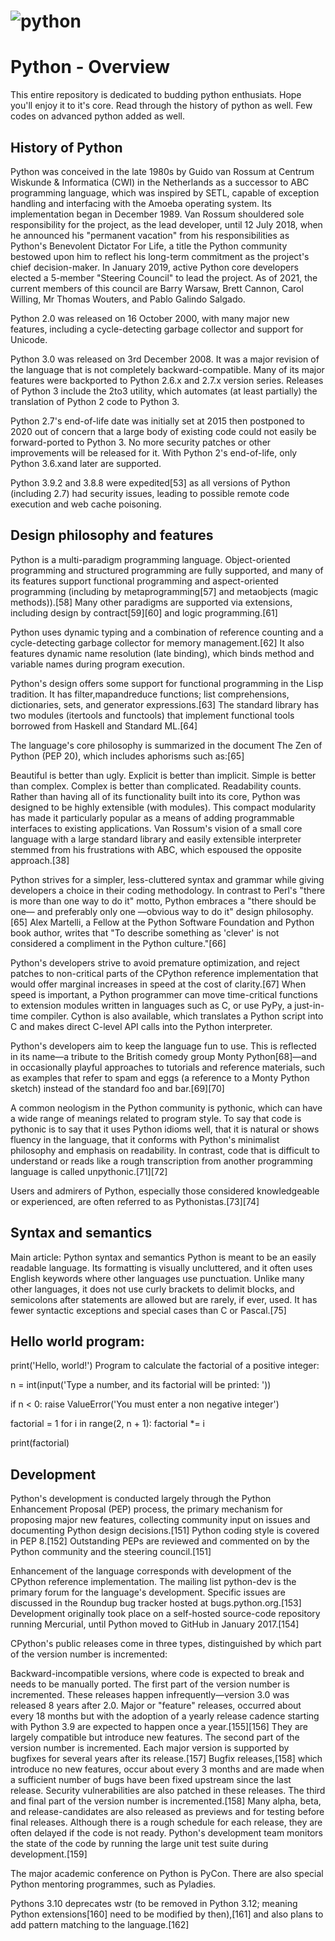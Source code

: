 # ![python](https://images.unsplash.com/photo-1521185496955-15097b20c5fe?ixid=MnwxMjA3fDB8MHxwaG90by1wYWdlfHx8fGVufDB8fHx8&ixlib=rb-1.2.1&auto=format&fit=crop&w=647&q=80)

# Python - Overview
This entire repository is dedicated to budding python enthusiats. Hope you'll enjoy it to it's core. Read through the history of python as well. Few codes on advanced python added as well.

## History of Python

Python was conceived in the late 1980s by Guido van Rossum at Centrum Wiskunde & Informatica (CWI) in the Netherlands as a successor to ABC programming language, which was inspired by SETL, capable of exception handling and interfacing with the Amoeba operating system. Its implementation began in December 1989. Van Rossum shouldered sole responsibility for the project, as the lead developer, until 12 July 2018, when he announced his "permanent vacation" from his responsibilities as Python's Benevolent Dictator For Life, a title the Python community bestowed upon him to reflect his long-term commitment as the project's chief decision-maker. In January 2019, active Python core developers elected a 5-member "Steering Council" to lead the project. As of 2021, the current members of this council are Barry Warsaw, Brett Cannon, Carol Willing, Mr  Thomas Wouters, and Pablo Galindo Salgado.

Python 2.0 was released on 16 October 2000, with many major new features, including a cycle-detecting garbage collector and support for Unicode.

Python 3.0 was released on 3rd December 2008. It was a major revision of the language that is not completely backward-compatible. Many of its major features were backported to Python 2.6.x and 2.7.x version series. Releases of Python 3 include the 2to3 utility, which automates (at least partially) the translation of Python 2 code to Python 3.

Python 2.7's end-of-life date was initially set at 2015 then postponed to 2020 out of concern that a large body of existing code could not easily be forward-ported to Python 3. No more security patches or other improvements will be released for it. With Python 2's end-of-life, only Python 3.6.xand later are supported.

Python 3.9.2 and 3.8.8 were expedited[53] as all versions of Python (including 2.7) had security issues, leading to possible remote code execution and web cache poisoning.

## Design philosophy and features

Python is a multi-paradigm programming language. Object-oriented programming and structured programming are fully supported, and many of its features support functional programming and aspect-oriented programming (including by metaprogramming[57] and metaobjects (magic methods)).[58] Many other paradigms are supported via extensions, including design by contract[59][60] and logic programming.[61]

Python uses dynamic typing and a combination of reference counting and a cycle-detecting garbage collector for memory management.[62] It also features dynamic name resolution (late binding), which binds method and variable names during program execution.

Python's design offers some support for functional programming in the Lisp tradition. It has filter,mapandreduce functions; list comprehensions, dictionaries, sets, and generator expressions.[63] The standard library has two modules (itertools and functools) that implement functional tools borrowed from Haskell and Standard ML.[64]

The language's core philosophy is summarized in the document The Zen of Python (PEP 20), which includes aphorisms such as:[65]

Beautiful is better than ugly.
Explicit is better than implicit.
Simple is better than complex.
Complex is better than complicated.
Readability counts.
Rather than having all of its functionality built into its core, Python was designed to be highly extensible (with modules). This compact modularity has made it particularly popular as a means of adding programmable interfaces to existing applications. Van Rossum's vision of a small core language with a large standard library and easily extensible interpreter stemmed from his frustrations with ABC, which espoused the opposite approach.[38]

Python strives for a simpler, less-cluttered syntax and grammar while giving developers a choice in their coding methodology. In contrast to Perl's "there is more than one way to do it" motto, Python embraces a "there should be one— and preferably only one —obvious way to do it" design philosophy.[65] Alex Martelli, a Fellow at the Python Software Foundation and Python book author, writes that "To describe something as 'clever' is not considered a compliment in the Python culture."[66]

Python's developers strive to avoid premature optimization, and reject patches to non-critical parts of the CPython reference implementation that would offer marginal increases in speed at the cost of clarity.[67] When speed is important, a Python programmer can move time-critical functions to extension modules written in languages such as C, or use PyPy, a just-in-time compiler. Cython is also available, which translates a Python script into C and makes direct C-level API calls into the Python interpreter.

Python's developers aim to keep the language fun to use. This is reflected in its name—a tribute to the British comedy group Monty Python[68]—and in occasionally playful approaches to tutorials and reference materials, such as examples that refer to spam and eggs (a reference to a Monty Python sketch) instead of the standard foo and bar.[69][70]

A common neologism in the Python community is pythonic, which can have a wide range of meanings related to program style. To say that code is pythonic is to say that it uses Python idioms well, that it is natural or shows fluency in the language, that it conforms with Python's minimalist philosophy and emphasis on readability. In contrast, code that is difficult to understand or reads like a rough transcription from another programming language is called unpythonic.[71][72]

Users and admirers of Python, especially those considered knowledgeable or experienced, are often referred to as Pythonistas.[73][74]

## Syntax and semantics

Main article: Python syntax and semantics
Python is meant to be an easily readable language. Its formatting is visually uncluttered, and it often uses English keywords where other languages use punctuation. Unlike many other languages, it does not use curly brackets to delimit blocks, and semicolons after statements are allowed but are rarely, if ever, used. It has fewer syntactic exceptions and special cases than C or Pascal.[75]


## Hello world program:

print('Hello, world!')
Program to calculate the factorial of a positive integer:

n = int(input('Type a number, and its factorial will be printed: '))

if n < 0:
    raise ValueError('You must enter a non negative integer')

factorial = 1
for i in range(2, n + 1):
    factorial *= i

print(factorial)

## Development

Python's development is conducted largely through the Python Enhancement Proposal (PEP) process, the primary mechanism for proposing major new features, collecting community input on issues and documenting Python design decisions.[151] Python coding style is covered in PEP 8.[152] Outstanding PEPs are reviewed and commented on by the Python community and the steering council.[151]

Enhancement of the language corresponds with development of the CPython reference implementation. The mailing list python-dev is the primary forum for the language's development. Specific issues are discussed in the Roundup bug tracker hosted at bugs.python.org.[153] Development originally took place on a self-hosted source-code repository running Mercurial, until Python moved to GitHub in January 2017.[154]

CPython's public releases come in three types, distinguished by which part of the version number is incremented:

Backward-incompatible versions, where code is expected to break and needs to be manually ported. The first part of the version number is incremented. These releases happen infrequently—version 3.0 was released 8 years after 2.0.
Major or "feature" releases, occurred about every 18 months but with the adoption of a yearly release cadence starting with Python 3.9 are expected to happen once a year.[155][156] They are largely compatible but introduce new features. The second part of the version number is incremented. Each major version is supported by bugfixes for several years after its release.[157]
Bugfix releases,[158] which introduce no new features, occur about every 3 months and are made when a sufficient number of bugs have been fixed upstream since the last release. Security vulnerabilities are also patched in these releases. The third and final part of the version number is incremented.[158]
Many alpha, beta, and release-candidates are also released as previews and for testing before final releases. Although there is a rough schedule for each release, they are often delayed if the code is not ready. Python's development team monitors the state of the code by running the large unit test suite during development.[159]

The major academic conference on Python is PyCon. There are also special Python mentoring programmes, such as Pyladies.

Pythons 3.10 deprecates wstr (to be removed in Python 3.12; meaning Python extensions[160] need to be modified by then),[161] and also plans to add pattern matching to the language.[162]
